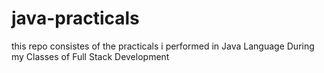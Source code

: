 # java-practicals
this repo consistes of the practicals i performed in Java Language During my Classes of Full Stack Development

